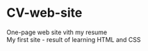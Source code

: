 # CV-web-site
One-page web site vith my resume <br>
My first site - result of learning HTML and CSS
